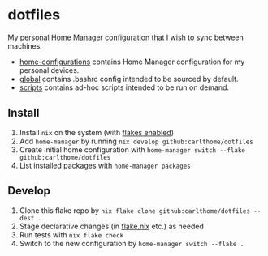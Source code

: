 # dotfiles

My personal [Home Manager](https://github.com/nix-community/home-manager) configuration that I wish to sync between machines.

- [home-configurations](./home-configurations) contains Home Manager configuration for my personal devices.
- [global](./global) contains .bashrc config intended to be sourced by default.
- [scripts](./scripts) contains ad-hoc scripts intended to be run on demand.

## Install

1. Install `nix` on the system (with [flakes enabled](https://nixos.wiki/wiki/Flakes#Enable_flakes))
1. Add `home-manager` by running `nix develop github:carlthome/dotfiles`
1. Create initial home configuration with `home-manager switch --flake github:carlthome/dotfiles`
1. List installed packages with `home-manager packages`

## Develop

1. Clone this flake repo by `nix flake clone github:carlthome/dotfiles --dest .`
1. Stage declarative changes (in [flake.nix](./flake.nix) etc.) as needed
1. Run tests with `nix flake check`
1. Switch to the new configuration by `home-manager switch --flake .`
